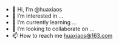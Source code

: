 - 👋 Hi, I’m @huaxiaos
- 👀 I’m interested in ...
- 🌱 I’m currently learning ...
- 💞️ I’m looking to collaborate on ...
- 📫 How to reach me huaxiaos@163.com

<!---
huaxiaos/huaxiaos is a ✨ special ✨ repository because its `README.md` (this file) appears on your GitHub profile.
You can click the Preview link to take a look at your changes.
--->
